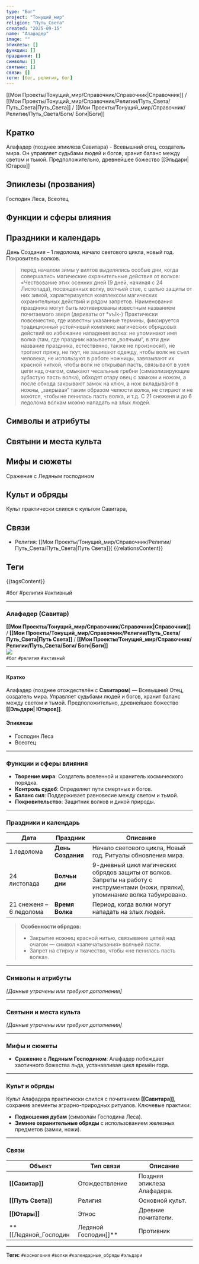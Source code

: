 ```yaml
---
type: "Бог"
project: "Тонущий_мир"
religion: "Путь_Света"
created: "2025-09-15"
name: "Алафадер"
image: ""
эпиклезы: []
функции: []
праздники: []
символы: []
святыни: []
связи: []
теги: [бог, религия, бог]
---
```



[[Мои Проекты/Тонущий_мир/Справочник/Справочник|Справочник]] / [[Мои Проекты/Тонущий_мир/Справочник/Религии/Путь_Света/Путь_Света|Путь_Света]] / [[Мои Проекты/Тонущий_мир/Справочник/Религии/Путь_Света/Боги/ Боги|Боги]]



## Кратко
Алафадер (позднее эпиклеза Савитара) - Всевышний отец, создатель мира. Он управляет судьбами людей и богов, хранит баланс между светом и тьмой.
Предположительно, древнейшее божество [[Эльдари|Ютаров]]
## Эпиклезы (прозвания)
Господин Леса, Всеотец

## Функции и сферы влияния


## Праздники и календарь
День Создания – 1 ледолома, начало светового цикла, новый год.
Покровитель волков. 
>перед началом зимы у вилтов выделялись особые дни, когда совершались магические охранительные действия от волков: «Чествование этих осенних дней (9 дней, начиная с 24 Листопада), посвященных волку, волчьей стае, с целью защиты от них зимой, характеризуется комплексом магических охранительных действий и рядом запретов. Наименования праздника могут быть мотивированы известным названием почитаемого зверя (дериваты от \*vъlk-) 
>Практически повсеместно, где известны указанные термины, фиксируется традиционный устойчивый комплекс магических обрядовых действий во избежание нападения волка: не упоминают имя волка (там, где праздник называется „волчьим“, в эти дни название праздника, естественно, также не произносят), не трогают пряжу, не ткут, не зашивают одежду, чтобы волк не съел человека, не используют в работе ножницы, завязывают их красной ниткой, чтобы волк не открывал пасть, связывают в узел цепи над очагом, смыкают чесальные гребни (символизирующие зубастую пасть волка), обходят отару овец с замком и ножом, а после обхода закрывают замок на ключ, а нож вкладывают в ножны, „закрывая“ таким образом челюсти волка, не стирают и не моются, чтобы не пенилась пасть волка, и т.д.
>С 21 снеженя и до 6 ледолома волкам можно нападать на злых людей.

## Символы и атрибуты


## Святыни и места культа


## Мифы и сюжеты
Сражение с Ледяным господином

## Культ и обряды
Культ практически слился с культом Савитара, 

## Связи
- Религия: [[Мои Проекты/Тонущий_мир/Справочник/Религии/Путь_Света/Путь_Света|Путь Света]]{
{{relationsContent}}

## Теги
{{tagsContent}}

#бог #религия #активный



---


### Алафадер (Савитар)

**[[Мои Проекты/Тонущий_мир/Справочник/Справочник|Справочник]]** / **[[Мои Проекты/Тонущий_мир/Справочник/Религии/Путь_Света/Путь_Света|Путь Света]]** / **[[Мои Проекты/Тонущий_мир/Справочник/Религии/Путь_Света/Боги/ Боги|Боги]]**  
[![](https://img.shields.io/badge/Статус-Активный-brightgreen)](https://placeholder.com)  
`#бог` `#религия` `#активный`  

---

#### **Кратко**  
Алафадер (позднее отождествлён с **Савитаром**) — Всевышний Отец, создатель мира. Управляет судьбами людей и богов, хранит баланс между светом и тьмой. Предположительно, древнейшее божество **[[Эльдари| Ютаров]]**.  

#### **Эпиклезы**  
- Господин Леса  
- Всеотец  

---

### **Функции и сферы влияния**  
- **Творение мира**: Создатель вселенной и хранитель космического порядка.  
- **Контроль судеб**: Определяет пути смертных и богов.  
- **Баланс сил**: Поддерживает равновесие между светом и тьмой.  
- **Покровительство**: Защитник волков и дикой природы.  

---

### **Праздники и календарь**  
| Дата                | Праздник          | Описание                                                                 |
|---------------------|-------------------|--------------------------------------------------------------------------|
| 1 ледолома         | **День Создания** | Начало светового цикла, Новый год. Ритуалы обновления мира.              |
| 24 листопада       | **Волчьи дни**    | 9-дневный цикл магических обрядов защиты от волков. Запреты на работу с инструментами (ножи, прялки), упоминание волка табуировано. |
| 21 снеженя – 6 ледолома | **Время Волка** | Период, когда волки могут нападать на злых людей.                   |

> **Особенности обрядов:**  
> - Закрытие ножниц красной нитью, связывание цепей над очагом — символ «запечатывания» волчьей пасти.  
> - Запрет на стирку и ткачество, чтобы «не пенилась пасть волка».  

---

### **Символы и атрибуты**  
*[Данные утрачены или требуют дополнения]*  

---

### **Святыни и места культа**  
*[Данные утрачены или требуют дополнения]*  

---

### **Мифы и сюжеты**  
- **Сражение с Ледяным Господином**: Алафадер побеждает хаотичного божества льда, устанавливая цикл времён года.  

---

### **Культ и обряды**  
Культ Алафадера практически слился с почитанием **[[Савитара]]**, сохранив элементы аграрно-природных ритуалов. Ключевые практики:  
- **Подношения дубам** (символам Господина Леса).  
- **Зимние охранительные обряды** с использованием железных предметов (замки, ножи).  

---

### **Связи**  
| Объект                          | Тип связи                  | Описание                     |
|---------------------------------|----------------------------|------------------------------|
| **[[Савитар]]**                 | Отождествление            | Поздняя эпиклеза Алафадера.  |
| **[[Путь Света]]**              | Религия                   | Основной культ.              |
| **[[Ютары]]**                   | Этнос                     | Древние почитатели.          |
| **[[Ледяной_Господин|Ледяной Господин]]**            | Противник                 | Антагонист в мифах.          |

---
**Теги:** `#космогония` `#волки` `#календарные_обряды` `#эльдари`